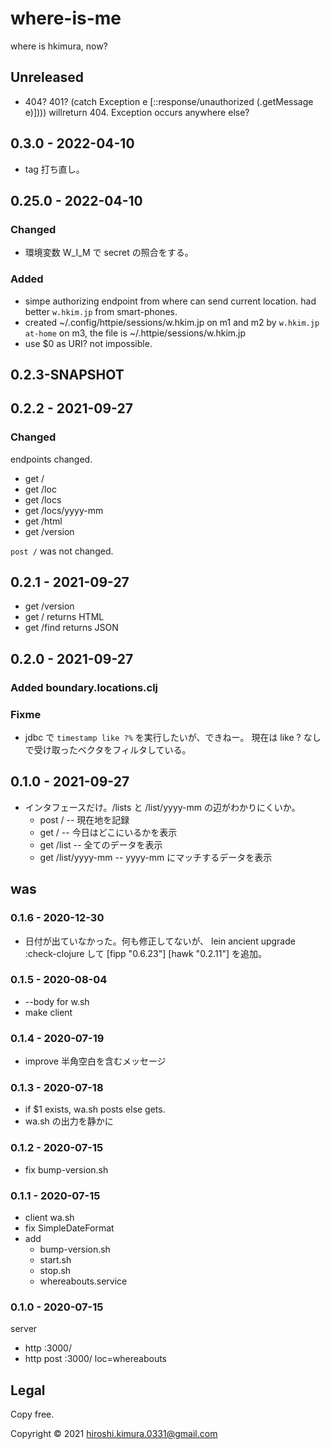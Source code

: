 # where-is-me

where is hkimura, now?

## Unreleased
* 404? 401?
  (catch Exception e
    [::response/unauthorized (.getMessage e)])))
  willreturn 404. Exception occurs anywhere else?

## 0.3.0 - 2022-04-10
* tag 打ち直し。

## 0.25.0 - 2022-04-10
### Changed
* 環境変数 W_I_M で secret の照合をする。
### Added
* simpe authorizing endpoint from where can send current location.
  had better `w.hkim.jp` from smart-phones.
* created ~/.config/httpie/sessions/w.hkim.jp on m1 and m2 by
 `w.hkim.jp at-home`
 on m3, the file is ~/.httpie/sessions/w.hkim.jp
* use $0 as URI? not impossible.

## 0.2.3-SNAPSHOT

## 0.2.2 - 2021-09-27
### Changed
endpoints changed.
* get /
* get /loc
* get /locs
* get /locs/yyyy-mm
* get /html
* get /version

`post /` was not changed.

## 0.2.1 - 2021-09-27
* get /version
* get / returns HTML
* get /find returns JSON

## 0.2.0 - 2021-09-27
### Added boundary.locations.clj
### Fixme
* jdbc で `timestamp like ?%` を実行したいが、できねー。
  現在は like ? なしで受け取ったベクタをフィルタしている。

## 0.1.0 - 2021-09-27
* インタフェースだけ。/lists と /list/yyyy-mm の辺がわかりにくいか。
  * post / -- 現在地を記録
  * get  / -- 今日はどこにいるかを表示
  * get  /list -- 全てのデータを表示
  * get  /list/yyyy-mm -- yyyy-mm にマッチするデータを表示

## was

### 0.1.6 - 2020-12-30
* 日付が出ていなかった。何も修正してないが、
  lein ancient upgrade :check-clojure して
  [fipp "0.6.23"]
  [hawk "0.2.11"]
  を追加。

### 0.1.5 - 2020-08-04
* --body for w.sh
* make client

### 0.1.4 - 2020-07-19
* improve 半角空白を含むメッセージ

### 0.1.3 - 2020-07-18
* if $1 exists, wa.sh posts else gets.
* wa.sh の出力を静かに

### 0.1.2 - 2020-07-15
* fix bump-version.sh

### 0.1.1 - 2020-07-15
* client wa.sh
* fix SimpleDateFormat
* add
    * bump-version.sh
    * start.sh
    * stop.sh
    * whereabouts.service

### 0.1.0 - 2020-07-15
server
* http :3000/
* http post :3000/ loc=whereabouts

## Legal

Copy free.

Copyright © 2021 hiroshi.kimura.0331@gmail.com
